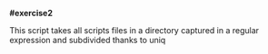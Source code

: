 <b>#exercise2</b>

This script takes all scripts files in a directory captured in a regular expression and subdivided thanks to uniq
